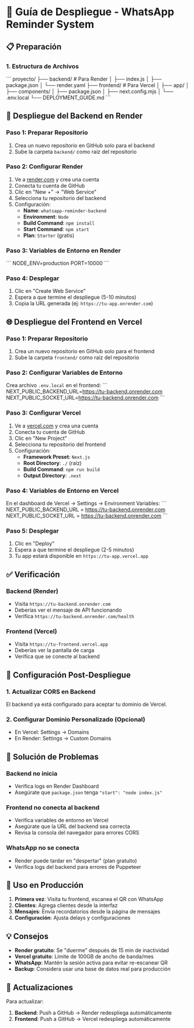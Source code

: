 # 🚀 Guía de Despliegue - WhatsApp Reminder System

## 📋 Preparación

### 1. Estructura de Archivos
\`\`\`
proyecto/
├── backend/          # Para Render
│   ├── index.js
│   ├── package.json
│   └── render.yaml
├── frontend/         # Para Vercel
│   ├── app/
│   ├── components/
│   ├── package.json
│   ├── next.config.mjs
│   └── .env.local
└── DEPLOYMENT_GUIDE.md
\`\`\`

## 🔧 Despliegue del Backend en Render

### Paso 1: Preparar Repositorio
1. Crea un nuevo repositorio en GitHub solo para el backend
2. Sube la carpeta `backend/` como raíz del repositorio

### Paso 2: Configurar Render
1. Ve a [render.com](https://render.com) y crea una cuenta
2. Conecta tu cuenta de GitHub
3. Clic en "New +" → "Web Service"
4. Selecciona tu repositorio del backend
5. Configuración:
   - **Name**: `whatsapp-reminder-backend`
   - **Environment**: `Node`
   - **Build Command**: `npm install`
   - **Start Command**: `npm start`
   - **Plan**: `Starter` (gratis)

### Paso 3: Variables de Entorno en Render
\`\`\`
NODE_ENV=production
PORT=10000
\`\`\`

### Paso 4: Desplegar
1. Clic en "Create Web Service"
2. Espera a que termine el despliegue (5-10 minutos)
3. Copia la URL generada (ej: `https://tu-app.onrender.com`)

## 🌐 Despliegue del Frontend en Vercel

### Paso 1: Preparar Repositorio
1. Crea un nuevo repositorio en GitHub solo para el frontend
2. Sube la carpeta `frontend/` como raíz del repositorio

### Paso 2: Configurar Variables de Entorno
Crea archivo `.env.local` en el frontend:
\`\`\`
NEXT_PUBLIC_BACKEND_URL=https://tu-backend.onrender.com
NEXT_PUBLIC_SOCKET_URL=https://tu-backend.onrender.com
\`\`\`

### Paso 3: Configurar Vercel
1. Ve a [vercel.com](https://vercel.com) y crea una cuenta
2. Conecta tu cuenta de GitHub
3. Clic en "New Project"
4. Selecciona tu repositorio del frontend
5. Configuración:
   - **Framework Preset**: `Next.js`
   - **Root Directory**: `./` (raíz)
   - **Build Command**: `npm run build`
   - **Output Directory**: `.next`

### Paso 4: Variables de Entorno en Vercel
En el dashboard de Vercel → Settings → Environment Variables:
\`\`\`
NEXT_PUBLIC_BACKEND_URL = https://tu-backend.onrender.com
NEXT_PUBLIC_SOCKET_URL = https://tu-backend.onrender.com
\`\`\`

### Paso 5: Desplegar
1. Clic en "Deploy"
2. Espera a que termine el despliegue (2-5 minutos)
3. Tu app estará disponible en `https://tu-app.vercel.app`

## ✅ Verificación

### Backend (Render)
- Visita `https://tu-backend.onrender.com`
- Deberías ver el mensaje de API funcionando
- Verifica `https://tu-backend.onrender.com/health`

### Frontend (Vercel)
- Visita `https://tu-frontend.vercel.app`
- Deberías ver la pantalla de carga
- Verifica que se conecte al backend

## 🔧 Configuración Post-Despliegue

### 1. Actualizar CORS en Backend
El backend ya está configurado para aceptar tu dominio de Vercel.

### 2. Configurar Dominio Personalizado (Opcional)
- En Vercel: Settings → Domains
- En Render: Settings → Custom Domains

## 🚨 Solución de Problemas

### Backend no inicia
- Verifica logs en Render Dashboard
- Asegúrate que `package.json` tenga `"start": "node index.js"`

### Frontend no conecta al backend
- Verifica variables de entorno en Vercel
- Asegúrate que la URL del backend sea correcta
- Revisa la consola del navegador para errores CORS

### WhatsApp no se conecta
- Render puede tardar en "despertar" (plan gratuito)
- Verifica logs del backend para errores de Puppeteer

## 📱 Uso en Producción

1. **Primera vez**: Visita tu frontend, escanea el QR con WhatsApp
2. **Clientes**: Agrega clientes desde la interfaz
3. **Mensajes**: Envía recordatorios desde la página de mensajes
4. **Configuración**: Ajusta delays y configuraciones

## 💡 Consejos

- **Render gratuito**: Se "duerme" después de 15 min de inactividad
- **Vercel gratuito**: Límite de 100GB de ancho de banda/mes
- **WhatsApp**: Mantén la sesión activa para evitar re-escanear QR
- **Backup**: Considera usar una base de datos real para producción

## 🔄 Actualizaciones

Para actualizar:
1. **Backend**: Push a GitHub → Render redespliega automáticamente
2. **Frontend**: Push a GitHub → Vercel redespliega automáticamente
